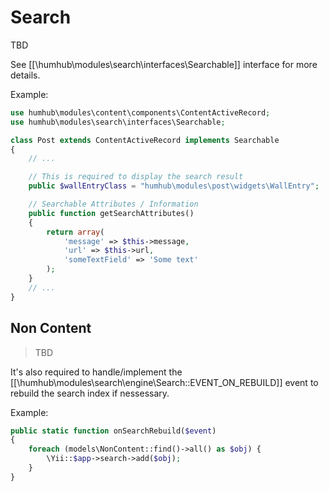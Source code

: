 Search
======

TBD


See [[\humhub\modules\search\interfaces\Searchable]] interface for more details.

Example:


```php
use humhub\modules\content\components\ContentActiveRecord;
use humhub\modules\search\interfaces\Searchable;

class Post extends ContentActiveRecord implements Searchable
{
    // ...

    // This is required to display the search result
    public $wallEntryClass = "humhub\modules\post\widgets\WallEntry";

    // Searchable Attributes / Information
    public function getSearchAttributes()
    {
        return array(
            'message' => $this->message,
            'url' => $this->url,
            'someTextField' => 'Some text'
        );
    }
    // ...
}
```


## Non Content 

> TBD

It's also required to handle/implement the [[\humhub\modules\search\engine\Search::EVENT_ON_REBUILD]] event to rebuild the search index if nessessary.

Example:

```php
public static function onSearchRebuild($event)
{
    foreach (models\NonContent::find()->all() as $obj) {
        \Yii::$app->search->add($obj);
    }
}
```
